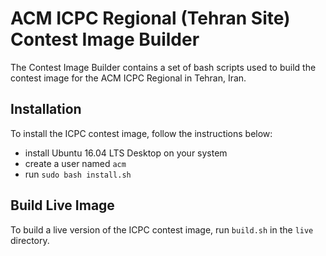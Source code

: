 ACM ICPC Regional (Tehran Site) Contest Image Builder
=====================================================

The Contest Image Builder contains a set of bash scripts used to build
the contest image for the ACM ICPC Regional in Tehran, Iran.

Installation
------------

To install the ICPC contest image, follow the instructions below:

  * install Ubuntu 16.04 LTS Desktop on your system
  * create a user named ``acm``
  * run ``sudo bash install.sh``

Build Live Image
----------------

To build a live version of the ICPC contest image,
run ``build.sh`` in the ``live`` directory.
